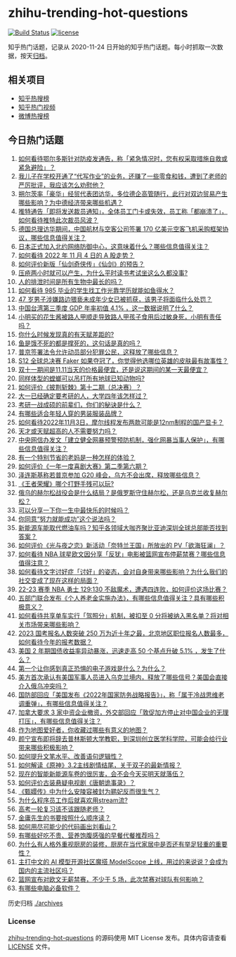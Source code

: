 # zhihu-trending-hot-questions

[![Build Status](https://github.com/justjavac/zhihu-trending-hot-questions/workflows/ci/badge.svg?branch=master)](https://github.com/justjavac/zhihu-trending-hot-questions/actions)
[![license](https://img.shields.io/github/license/justjavac/zhihu-trending-hot-questions)](https://github.com/justjavac/zhihu-trending-hot-questions/blob/master/LICENSE)

知乎热门话题，记录从 2020-11-24 日开始的知乎热门话题。每小时抓取一次数据，按天[归档](./archives)。

## 相关项目

- [知乎热搜榜](https://github.com/justjavac/zhihu-trending-top-search)
- [知乎热门视频](https://github.com/justjavac/zhihu-trending-hot-video)
- [微博热搜榜](https://github.com/justjavac/weibo-trending-hot-search)

## 今日热门话题

<!-- BEGIN -->
<!-- 最后更新时间 Sat Nov 05 2022 02:30:23 GMT+0800 (China Standard Time) -->

1. [如何看待鄂尔多斯针对防疫发通告，称「紧急情况时，您有权采取措施自救或紧急避险」？](https://www.zhihu.com/question/564475692)
1. [我儿子在学校开通了“代写作业”的业务，还赚了一些零食和钱，遭到了老师的严厉批评，我应该怎么劝慰他？](https://www.zhihu.com/question/564251445)
1. [朔尔茨率「豪华」经贸代表团访华，多位德企高管随行，此行对双边贸易产生哪些影响？为中德经济带来哪些机遇？](https://www.zhihu.com/question/564443489)
1. [推特通告「即将发送裁员通知」，全体员工门卡或失效，员工称「都崩溃了」，如何看待推特此次裁员风波？](https://www.zhihu.com/question/564630789)
1. [德国总理访华期间，中国航材与空客公司签署 170 亿美元空客飞机采购框架协议，哪些信息值得关注？](https://www.zhihu.com/question/564646107)
1. [日本正式加入北约网络防御中心，这意味着什么？哪些信息值得关注？](https://www.zhihu.com/question/564642737)
1. [如何看待 2022 年 11 月 4 日的 A 股走势？](https://www.zhihu.com/question/564605675)
1. [如何评价新版「仙剑奇侠传」《仙剑》的预告？](https://www.zhihu.com/question/564399311)
1. [压疮两小时就可以产生，为什么平时读书考试坐这么久都没事?](https://www.zhihu.com/question/559036956)
1. [人的排泄时间是所有生物中最长的吗？](https://www.zhihu.com/question/564006096)
1. [如何看待 985 毕业的学生找工作光靠学历就能如鱼得水？](https://www.zhihu.com/question/564024089)
1. [47 岁男子涉嫌路边猥亵未成年少女已被抓获，该男子将面临什么处罚？](https://www.zhihu.com/question/564597735)
1. [中国台湾第三季度 GDP 年率初值 4.1% ，这一数据说明了什么？](https://www.zhihu.com/question/563107177)
1. [小明买的花生酱被路人甲顺走导致路人甲孩子食用后过敏身死，小明有责任吗？](https://www.zhihu.com/question/564243735)
1. [你什么时候发现真的有天赋差距的?](https://www.zhihu.com/question/531148965)
1. [鱼是饿不死的都是撑死的，这句话是真的吗？](https://www.zhihu.com/question/531704430)
1. [普京签署法令允许动员部分犯罪公民，这释放了哪些信息？](https://www.zhihu.com/question/564665363)
1. [S12 全球总决赛 Faker 如果夺冠了，你觉得他选哪位英雄的皮肤最有故事性？](https://www.zhihu.com/question/563992682)
1. [双十一期间是11.11当天的价格最便宜，还是说这期间的某一天最便宜？](https://www.zhihu.com/question/66550652)
1. [同样体型的螳螂可以吊打所有地球已知动物吗?](https://www.zhihu.com/question/343476542)
1. [如何评价《披荆斩棘》第十二期（总决赛）？](https://www.zhihu.com/question/564648620)
1. [大一已经确定要考研的人，大学四年该怎样过？](https://www.zhihu.com/question/265939871)
1. [考研一战成硕的前辈们，你们的秘诀是什么？](https://www.zhihu.com/question/548691349)
1. [有哪些适合年轻人穿的男装服装品牌？](https://www.zhihu.com/question/27214479)
1. [如何看待2022年11月3日，摩尔线程发布两款可能是12nm制程的国产显卡？](https://www.zhihu.com/question/564399945)
1. [天才或天赋超高的人不需要努力吗？](https://www.zhihu.com/question/563998420)
1. [中央网信办发文「建立健全网暴预警预防机制，强化网暴当事人保护」，有哪些信息值得关注？](https://www.zhihu.com/question/564655069)
1. [有一个特别节省的老妈是一种怎样的体验？](https://www.zhihu.com/question/564661521)
1. [如何评价《一年一度喜剧大赛》第二季第六期？](https://www.zhihu.com/question/564651472)
1. [泽连斯基称若普京参加 G20 峰会，乌方不会出席，释放哪些信息？](https://www.zhihu.com/question/564594333)
1. [《王者荣耀》哪个打野手残可以玩?](https://www.zhihu.com/question/559118409)
1. [俄乌的赫尔松战役会是什么结局？是俄罗斯守住赫尔松，还是乌克兰收复赫尔松？](https://www.zhihu.com/question/563893830)
1. [可以分享一下你一生中最快乐的时候吗？](https://www.zhihu.com/question/564595236)
1. [你同意“努力就能成功”这个说法吗？](https://www.zhihu.com/question/562343081)
1. [新能源车能取代燃油车吗？知乎各领域大咖齐聚比亚迪深圳全球总部能否找到答案？](https://www.zhihu.com/question/564452132)
1. [如何评价《光与夜之恋》新活动「奈特兰王国」所放出的 PV「欲海狂澜」？](https://www.zhihu.com/question/564392974)
1. [如何看待 NBA 球星欧文因分享「反犹」电影被篮网宣布停薪禁赛？哪些信息值得注意？](https://www.zhihu.com/question/564591262)
1. [如何看待文字讨好症「讨好」的姿态，会对自身带来哪些影响？为什么我们的社交变成了现在这样的局面？](https://www.zhihu.com/question/564408360)
1. [22-23 赛季 NBA 勇士 129:130 不敌魔术，遭遇四连败，如何评价这场比赛？](https://www.zhihu.com/question/564561792)
1. [五部门联合发布《个人养老金实施办法》，有哪些信息值得关注？具有哪些积极意义？](https://www.zhihu.com/question/564610144)
1. [如何看待共享单车实行「驾照分」机制，被扣至 0 分将被纳入黑名单？将对相关市场带来哪些影响？](https://www.zhihu.com/question/564584760)
1. [2023 国考报名人数突破 250 万为近十年之最，北京地区职位报名人数最多，如何看待今年的报考数据？](https://www.zhihu.com/question/564583731)
1. [美国 2 年期国债收益率异动暴涨，迅速走高 50 个基点升破 5.1% ，发生了什么？](https://www.zhihu.com/question/564415876)
1. [第一个让你感到真正恐惧的电子游戏是什么？为什么？](https://www.zhihu.com/question/359151542)
1. [美方首次承认有美国军事人员进入乌克兰境内，释放了哪些信号？美国会直接介入俄乌冲突吗？](https://www.zhihu.com/question/564369823)
1. [国防部回应「美国发布《2022年国家防务战略报告》」，称「属于冷战思维老调重弹」，有哪些信息值得关注？](https://www.zhihu.com/question/564627642)
1. [加拿大要求 3 家中资企业撤资，外交部回应「敦促加方停止对中国企业的无理打压」，有哪些信息值得关注？](https://www.zhihu.com/question/564430095)
1. [作为地图爱好者，你收藏过哪些有意义的地图？](https://www.zhihu.com/question/465456989)
1. [颜宁宣布即将辞去普林斯顿大学教职，到深圳创立医学科学院，可能会给行业带来哪些积极影响？](https://www.zhihu.com/question/563949692)
1. [如何提升文笔水平、改善语句逻辑性？](https://www.zhihu.com/question/451339370)
1. [如何解读《原神》3.2主线剧情结尾，关于双子的最新情报？](https://www.zhihu.com/question/564213493)
1. [现在的智能新能源车卷的很厉害，会不会今天买明天就落伍？](https://www.zhihu.com/question/564003264)
1. [如何评价古装悬疑电视剧《唐朝诡事录》？](https://www.zhihu.com/question/555936214)
1. [《甄嬛传》中为什么安陵容被封为鹂妃反而很生气？](https://www.zhihu.com/question/294012988)
1. [为什么程序员工作后就喜欢用stream流?](https://www.zhihu.com/question/562037084)
1. [高考一轮复习该不该跟随老师？](https://www.zhihu.com/question/277615774)
1. [金庸先生的书要按照什么顺序读？](https://www.zhihu.com/question/34598906)
1. [如何用尽可能少的代码画出刘看山？](https://www.zhihu.com/question/562207001)
1. [有哪些好吃不贵、营养饱腹感强的早餐代餐推荐吗？](https://www.zhihu.com/question/562163873)
1. [为什么有人格外重视厨房的装修，厨房在当代家居中是否还有举足轻重的重要性？](https://www.zhihu.com/question/562905064)
1. [主打中文的 AI 模型开源社区魔搭 ModelScope 上线，用过的来说说？会成为国内的主流社区吗？](https://www.zhihu.com/question/564343059)
1. [篮网宣布对欧文无薪禁赛，不少于 5 场，此次禁赛对球队有何影响？](https://www.zhihu.com/question/564576459)
1. [有哪些电脑必备软件？](https://www.zhihu.com/question/322347593)

<!-- END -->

历史归档 [./archives](./archives)

### License

[zhihu-trending-hot-questions](https://github.com/justjavac/zhihu-trending-hot-questions)
的源码使用 MIT License 发布。具体内容请查看 [LICENSE](./LICENSE) 文件。
